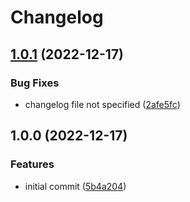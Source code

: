 # Changelog

## [1.0.1](https://github.com/cihelper/preset-semanticrelease-poetry/compare/v1.0.0...v1.0.1) (2022-12-17)


### Bug Fixes

* changelog file not specified ([2afe5fc](https://github.com/cihelper/preset-semanticrelease-poetry/commit/2afe5fc712f92e9e40288093c1942b8f711a7cc6))

## 1.0.0 (2022-12-17)


### Features

* initial commit ([5b4a204](https://github.com/cihelper/preset-semanticrelease-poetry/commit/5b4a204e016a8c7f447b82c788a64640987e50a7))
